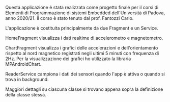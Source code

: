 Questa applicazione è stata realizzata come progetto finale per il corsi di
Elementi di Programmazione di sistemi Embedded dell'Università di Padova, anno
2020/21. Il corso è stato tenuto dal prof. Fantozzi Carlo.

L'applicazione è costituita principalmente da due Fragment e un Service.  

HomeFragment visualizza i dati realtime di accelerometro e magnetometro.  

ChartFragment visualizza i grafici delle accelerazioni e dell'orientamento
rispetto al nord magnetico registrati negli ultimi 5 minuti con frequenza di 2Hz.
Per la visualizzazione dei grafici ho utilizzato la libraria MPAndroidChart.

ReaderService campiona i dati dei sensori quando l'app è attiva o quando si
trova in background.

Maggiori dettagli su ciascuna classe si trovano appena sopra la definizione della
classe stessa.
